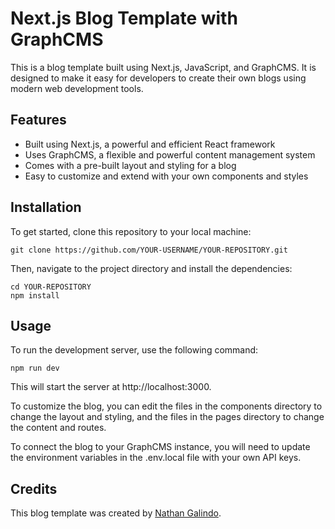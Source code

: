 # Next.js Blog Template with GraphCMS

This is a blog template built using Next.js, JavaScript, and GraphCMS. It is designed to make it easy for developers to create their own blogs using modern web development tools.

## Features
* Built using Next.js, a powerful and efficient React framework
* Uses GraphCMS, a flexible and powerful content management system
* Comes with a pre-built layout and styling for a blog
* Easy to customize and extend with your own components and styles

## Installation
To get started, clone this repository to your local machine:

```
git clone https://github.com/YOUR-USERNAME/YOUR-REPOSITORY.git
```

Then, navigate to the project directory and install the dependencies:

```
cd YOUR-REPOSITORY
npm install
```

## Usage
To run the development server, use the following command:

```
npm run dev
```

This will start the server at http://localhost:3000.

To customize the blog, you can edit the files in the components directory to change the layout and styling, and the files in the pages directory to change the content and routes.

To connect the blog to your GraphCMS instance, you will need to update the environment variables in the .env.local file with your own API keys.

## Credits
This blog template was created by [Nathan Galindo](https://www.linkedin.com/in/nathan-galindo/).
